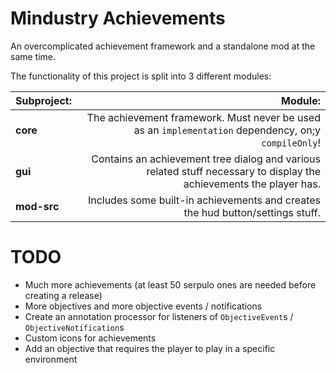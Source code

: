 # Mindustry Achievements
An overcomplicated achievement framework and a standalone mod at the same time.

The functionality of this project is split into 3 different modules:

| Subproject: |                                                                                                             Module: |
|:------------|--------------------------------------------------------------------------------------------------------------------:|
| **core**    |                The achievement framework. Must never be used as an `implementation` dependency, on;y `compileOnly`! |
| **gui**     | Contains an achievement tree dialog and various related stuff necessary to display the achievements the player has. |
| **mod-src** |                                      Includes some built-in achievements and creates the hud button/settings stuff. |


# TODO
* Much more achievements (at least 50 serpulo ones are needed before creating a release)
* More objectives and more objective events / notifications
* Create an annotation processor for listeners of `ObjectiveEvent`s / `ObjectiveNotification`s
* Custom icons for achievements
* Add an objective that requires the player to play in a specific environment
